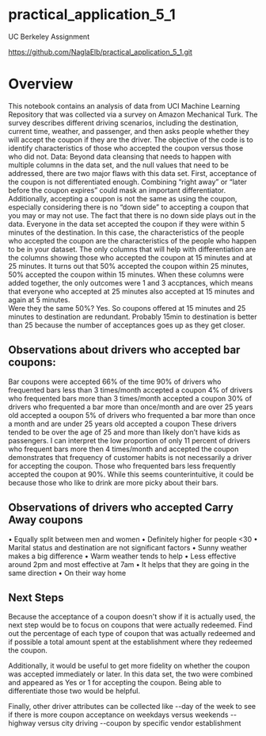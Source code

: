 # practical_application_5_1
UC Berkeley Assignment

https://github.com/NaglaElb/practical_application_5_1.git

# Overview
This notebook contains an analysis of data from UCI Machine Learning Repository that was collected via a survey on Amazon Mechanical Turk. The survey describes different driving scenarios, including the destination, current time, weather, and passenger, and then asks people whether they will accept the coupon if they are the driver.
The objective of the code is to identify characteristics of those who accepted the coupon versus those who did not.
Data:
Beyond data cleansing that needs to happen with multiple columns in the data set, and the null values that need to be addressed, there are two major flaws with this data set.
First, acceptance of the coupon is not differentiated enough.  Combining “right away” or “later before the coupon expires” could mask an important differentiator.  Additionally, accepting a coupon is not the same as using the coupon, especially considering there is no “down side” to accepting a coupon that you may or may not use.
The fact that there is no down side plays out in the data.  Everyone in the data set accepted the coupon if they were within 5 minutes of the destination.  In this case, the characteristics of the people who accepted the coupon are the characteristics of the people who happen to be in your dataset. 
The only columns that will help with differentiation are the columns showing those who accepted the coupon at 15 minutes and at 25 minutes. It turns out that 50% accepted the coupon within 25 minutes, 50% accepted the coupon within 15 minutes.  When these columns were added together, the only outcomes were 1 and 3 accptances, which means that everyone who accepted at 25 minutes also accepted at 15 minutes and again at 5 minutes.  
Were they the same 50%? Yes.  So coupons offered at 15 minutes and 25 minutes to destination are redundant.  Probably 15min to destination is better than 25 because the number of acceptances goes up as they get closer.

## Observations about drivers who accepted bar coupons:
Bar coupons  were accepted 66% of the time
90% of drivers who frequented bars less than 3 times/month accepted a coupon
4% of drivers who frequented bars more than 3 times/month accepted a coupon
30% of drivers who frequented a bar more than once/month and are over 25 years old accepted a ooupon
5% of drivers who frequented a bar more than once a month and are under 25 years old accepted a coupon
These drivers tended to be over the age of 25 and more than likely don’t have kids as passengers.
I can interpret the low proportion of only 11 percent of drivers who frequent bars more then 4 times/month and accepted the coupon demonstrates that frequency of customer habits is not necessarily a driver for accepting the coupon. Those who frequented bars less frequently accepted the coupon at 90%. While this seems counterintuitive, it could be because those who like to drink are more picky about their bars.

## Observations of drivers who accepted Carry Away coupons
•	Equally split between men and women
•	Definitely higher for people <30
•	Marital status and destination are not significant factors
•	Sunny weather makes a big difference
•	Warm weather tends to help
•	Less effective around 2pm and most effective at 7am
•	It helps that they are going in the same direction
•	On their way home

## Next Steps
Because the acceptance of a coupon doesn't show if it is actually used, the next step would be to focus on coupons that were actually redeemed.  Find out the percentage of each type of coupon that was actually redeemed and if possible a total amount spent at the establishment where they redeemed the coupon.  

Additionally, it would be useful to get more fidelity on whether the coupon was accepted immediately or later. In this data set, the two were combined and appeared as Yes or 1 for accepting the coupon.  Being able to differentiate those two would be helpful. 

Finally, other driver attributes can be collected like 
--day of the week to see if there is more coupon acceptance on weekdays versus weekends
--highway versus city driving
--coupon by specific vendor establishment


